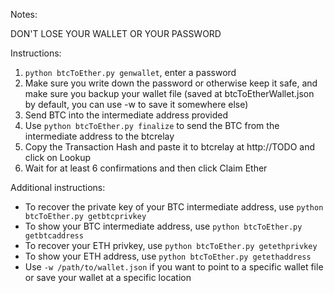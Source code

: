 Notes:

DON'T LOSE YOUR WALLET OR YOUR PASSWORD

Instructions:

1. `python btcToEther.py genwallet`, enter a password
2. Make sure you write down the password or otherwise keep it safe, and make sure you backup your wallet file (saved at btcToEtherWallet.json by default, you can use -w to save it somewhere else)
3. Send BTC into the intermediate address provided
4. Use `python btcToEther.py finalize` to send the BTC from the intermediate address to the btcrelay
5. Copy the Transaction Hash and paste it to btcrelay at http://TODO and click on Lookup
6. Wait for at least 6 confirmations and then click Claim Ether

Additional instructions:

* To recover the private key of your BTC intermediate address, use `python btcToEther.py getbtcprivkey`
* To show your BTC intermediate address, use `python btcToEther.py getbtcaddress`
* To recover your ETH privkey, use `python btcToEther.py getethprivkey`
* To show your ETH address, use `python btcToEther.py getethaddress`
* Use `-w /path/to/wallet.json` if you want to point to a specific wallet file or save your wallet at a specific location
